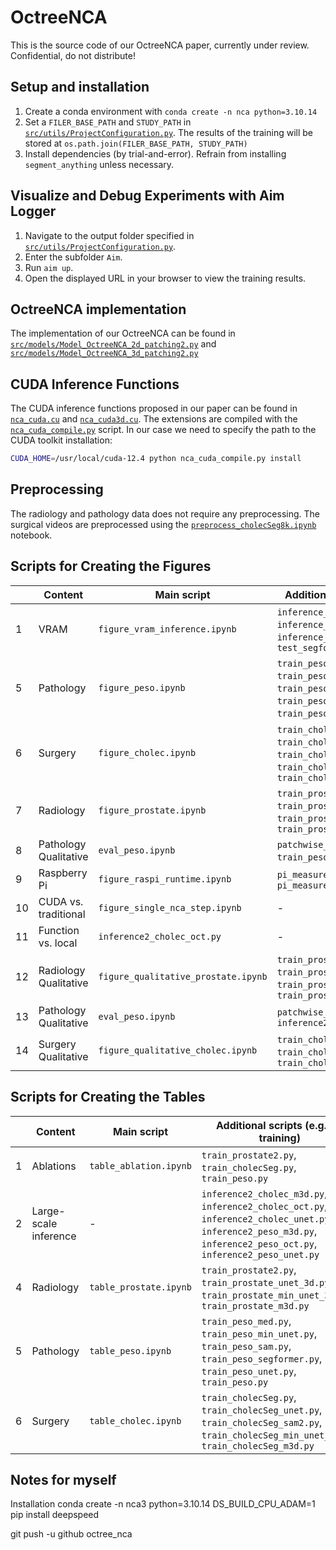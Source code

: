 # OctreeNCA

This is the source code of our OctreeNCA paper, currently under review. Confidential, do not distribute!

## Setup and installation

1. Create a conda environment with ``conda create -n nca python=3.10.14``
2. Set a ``FILER_BASE_PATH`` and ``STUDY_PATH`` in [`src/utils/ProjectConfiguration.py`](src/utils/ProjectConfiguration.py). The results of the training will be stored at ``os.path.join(FILER_BASE_PATH, STUDY_PATH)``
3. Install dependencies (by trial-and-error). Refrain from installing ``segment_anything`` unless necessary.

## Visualize and Debug Experiments with Aim Logger
1. Navigate to the output folder specified in [`src/utils/ProjectConfiguration.py`](src/utils/ProjectConfiguration.py).
2. Enter the subfolder ``Aim``. 
3. Run ``aim up``.
4. Open the displayed URL in your browser to view the training results.

## OctreeNCA implementation

The implementation of our OctreeNCA can be found in [`src/models/Model_OctreeNCA_2d_patching2.py`](src/models/Model_OctreeNCA_2d_patching2.py) and [`src/models/Model_OctreeNCA_3d_patching2.py`](src/models/Model_OctreeNCA_3d_patching2.py)

## CUDA Inference Functions

The CUDA inference functions proposed in our paper can be found in [`nca_cuda.cu`](nca_cuda.cu) and [`nca_cuda3d.cu`](nca_cuda3d.cu). The extensions are compiled with the [`nca_cuda_compile.py`](nca_cuda_compile.py) script. In our case we need to specify the path to the CUDA toolkit installation:

```bash 
CUDA_HOME=/usr/local/cuda-12.4 python nca_cuda_compile.py install
```

## Preprocessing
The radiology and pathology data does not require any preprocessing. 
The surgical videos are preprocessed using the [`preprocess_cholecSeg8k.ipynb`](preprocess_cholecSeg8k.ipynb) notebook.


## Scripts for Creating the Figures


| | Content | Main script | Additional scripts (e.g. for  training) |
|-|-|-|-|
|1|VRAM|``figure_vram_inference.ipynb``|``inference_pathology_unet_gpu_vram.py``, ``inference_pathology_oct_gpu_vram.py``, ``inference_pathology_m3d_gpu_vram.py``, ``test_segformer.py, test_transunet.py``|
|5|Pathology|``figure_peso.ipynb``|``train_peso_med.py``, ``train_peso_min_unet.py``, ``train_peso_sam.py``, ``train_peso_segformer.py``, ``train_peso_unet.py``, ``train_peso.py``|
|6|Surgery|``figure_cholec.ipynb``|``train_cholecSeg.py``, ``train_cholecSeg_unet.py``, ``train_cholecSeg_sam2.py``, ``train_cholecSeg_min_unet_3d.py``, ``train_cholecSeg_m3d.py``|
|7|Radiology|``figure_prostate.ipynb``|``train_prostate2.py``, ``train_prostate_unet_3d.py``, ``train_prostate_min_unet_3d.py``, ``train_prostate_m3d.py``|
|8|Pathology Qualitative|``eval_peso.ipynb``|``patchwise_inference_peso_unet.py``, ``train_peso_unet.py``, ``train_peso.py``|
|9|Raspberry Pi|``figure_raspi_runtime.ipynb``|``pi_measure_med.py``, ``pi_measure_oct.py``, ``pi_measure_unet.py``|
|10|CUDA vs. traditional|``figure_single_nca_step.ipynb``|-|
|11|Function vs. local|``inference2_cholec_oct.py``|-|
|12|Radiology Qualitative|``figure_qualitative_prostate.ipynb``|``train_prostate2.py``, ``train_prostate_unet_3d.py``, ``train_prostate_min_unet_3d.py``, ``train_prostate_m3d.py``|
|13|Pathology Qualitative|``eval_peso.ipynb``|``patchwise_inference_peso_unet.py``, ``inference2_peso_oct.py``|
|14|Surgery Qualitative|``figure_qualitative_cholec.ipynb``|``train_cholecSeg.py``, ``train_cholecSeg_unet.py``, ``train_cholecSeg_m3d.py``|

## Scripts for Creating the Tables

| | Content | Main script | Additional scripts (e.g. for  training) |
|-|-|-|-|
|1|Ablations|``table_ablation.ipynb``|``train_prostate2.py``, ``train_cholecSeg.py``, ``train_peso.py``|
|2|Large-scale inference|-|``inference2_cholec_m3d.py``, ``inference2_cholec_oct.py``, ``inference2_cholec_unet.py``, ``inference2_peso_m3d.py``, ``inference2_peso_oct.py``, ``inference2_peso_unet.py``|
|4|Radiology|``table_prostate.ipynb``|``train_prostate2.py``, ``train_prostate_unet_3d.py``, ``train_prostate_min_unet_3d.py``, ``train_prostate_m3d.py``|
|5|Pathology|``table_peso.ipynb``|``train_peso_med.py``, ``train_peso_min_unet.py``, ``train_peso_sam.py``, ``train_peso_segformer.py``, ``train_peso_unet.py``, ``train_peso.py``|
|6|Surgery|``table_cholec.ipynb``|``train_cholecSeg.py``, ``train_cholecSeg_unet.py``, ``train_cholecSeg_sam2.py``, ``train_cholecSeg_min_unet_3d.py``, ``train_cholecSeg_m3d.py``|



## Notes for myself
Installation
conda create -n nca3 python=3.10.14
DS_BUILD_CPU_ADAM=1 pip install deepspeed


git push -u github octree_nca